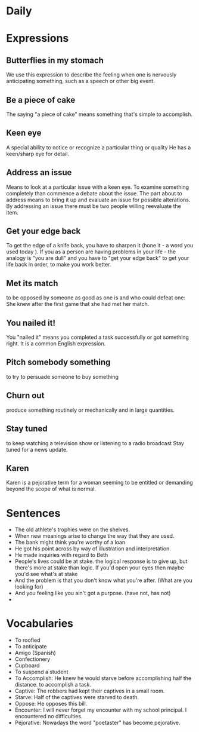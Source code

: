 # Daily

# Expressions

## Butterflies in my stomach

We use this expression to describe the feeling when one is nervously anticipating something, such as a speech or other big event.

## Be a piece of cake

The saying "a piece of cake" means something that's simple to accomplish.

## Keen eye

A special ability to notice or recognize a particular thing or quality He has a keen/sharp eye for detail.

## Address an issue

Means to look at a particular issue with a keen eye. To examine something completely than commence a debate about the issue. The part about to address means to bring it up and evaluate an issue for possible alterations. By addressing an issue there must be two people willing reevaluate the item.

## Get your edge back

To get the edge of a knife back, you have to sharpen it (hone it - a word you used today ). If you as a person are having problems in your life - the analogy is "you are dull" and you have to "get your edge back" to get your life back in order, to make you work better.

## Met its match

to be opposed by someone as good as one is and who could defeat one: She knew after the first game that she had met her match.

## You nailed it!

You "nailed it" means you completed a task successfully or got something right. It is a common English expression.

## Pitch somebody something

to try to persuade someone to buy something

## Churn out

produce something routinely or mechanically and in large quantities.

## Stay tuned

to keep watching a television show or listening to a radio broadcast Stay tuned for a news update.

## Karen

Karen is a pejorative term for a woman seeming to be entitled or demanding beyond the scope of what is normal.

# Sentences

- The old athlete's trophies were on the shelves.
- When new meanings arise to change the way that they are used.
- The bank might think you're worthy of a loan
- He got his point across by way of illustration and interpretation.
- He made inquiries with regard to Beth
- People's lives could be at stake. the logical response is to give up, but there's more at stake than logic. If you'd open your eyes then maybe you'd see what's at stake
- And the problem is that you don't know what you're after. (What are you looking for)
- And you feeling like you ain't got a purpose. (have not, has not)
- 

# Vocabularies

- To roofied
- To anticipate
- Amigo (Spanish)
- Confectionery
- Cupboard
- To suspend a student
- To Accomplish: He knew he would starve before accomplishing half the distance. to accomplish a task.
- Captive: The robbers had kept their captives in a small room.
- Starve: Half of the captives were starved to death.
- Oppose: He opposes this bill.
- Encounter: I will never forget my encounter with my school principal. I encountered no difficulties.
- Pejorative: Nowadays the word "poetaster" has become pejorative.